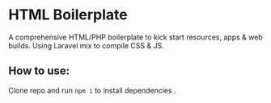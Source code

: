 # HTML Boilerplate
A comprehensive HTML/PHP boilerplate to kick start resources, apps & web builds. Using Laravel mix to compile CSS & JS.

## How to use:
Clone repo and run ```npm i``` to install dependencies .
